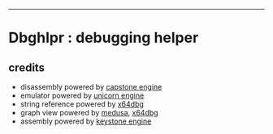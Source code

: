 ---
Dbghlpr : debugging helper
==============

credits
-------
* disassembly powered by [capstone engine](https://github.com/aquynh/capstone)
* emulator powered by [unicorn engine](https://github.com/unicorn-engine/unicorn)
* string reference powered by [x64dbg](https://github.com/x64dbg/x64dbg)
* graph view powered by [medusa](https://github.com/wisk/medusa), [x64dbg](https://github.com/x64dbg/x64dbg)
* assembly powered by [keystone engine](https://github.com/keystone-engine/keystone)
